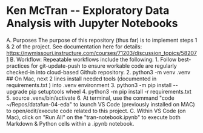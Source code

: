 # Ken McTran -- Exploratory Data Analysis with Jupyter Notebooks

A. Purposes
    The purpose of this repository (thus far) is to implement steps 1 & 2 of the project.
    See documentation here for details: https://nwmissouri.instructure.com/courses/71203/discussion_topics/582071 
B. Workflow:
    Repeatable workflows include the following:
    1. Follow best-practices for git-update-push to ensure workable code are regularly checked-in into cloud-based Github repository.
    2. python3 -m venv .venv  <!-- On Mac, this step create a local .venv directory to install tool into --> 
    ## On Mac, next 2 lines install needed tools (documented in requirements.txt ) into .venv environment
    3. python3 -m pip install --upgrade pip setuptools wheel
    4. python3 -m pip install -r requirements.txt
    5. source .venv/bin/activate <!-- On Mac, this command would activate the environment -->
    6. At terminal, use the command "code ~/Repos/datafun-04-eda" to launch VS Code (previously installed on MAC) to open/edit/execute code related to this project.
C. Within VS Code (on Mac), click on "Run All" on the "tran-notebook.ipynb" to execute both Markdown & Python cells within a .ipynb notebook.
